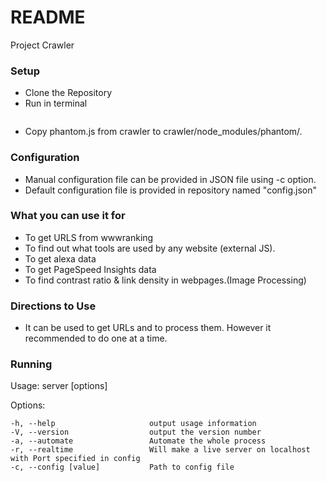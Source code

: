 # README #

Project Crawler

### Setup ###

* Clone the Repository
* Run in terminal 
```npm install
```
* Copy phantom.js from crawler to crawler/node_modules/phantom/.

### Configuration ###

* Manual configuration file can be provided in JSON file using -c option.
* Default configuration file is provided in repository named "config.json"

### What you can use it for ###

* To get URLS from wwwranking
* To find out what tools are used by any website (external JS).
* To get alexa data
* To get PageSpeed Insights data
* To find contrast ratio & link density in webpages.(Image Processing)

### Directions to Use ###

*  It can be used to get URLs and to process them. However it recommended to do one at a time.

### Running ###

  Usage: server [options]

  Options:

    -h, --help                     output usage information
    -V, --version                  output the version number
    -a, --automate                 Automate the whole process
    -r, --realtime                 Will make a live server on localhost with Port specified in config
    -c, --config [value]           Path to config file

